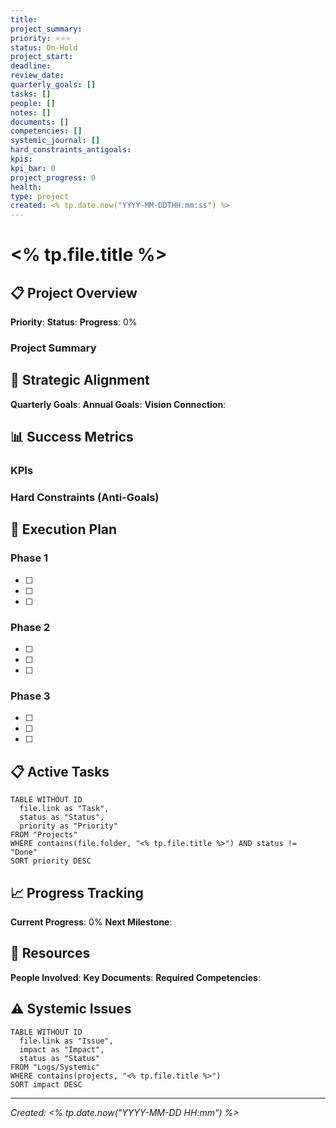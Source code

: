 ```yaml
---
title: 
project_summary: 
priority: ⭐⭐⭐
status: On-Hold
project_start: 
deadline: 
review_date: 
quarterly_goals: []
tasks: []
people: []
notes: []
documents: []
competencies: []
systemic_journal: []
hard_constraints_antigoals: 
kpis: 
kpi_bar: 0
project_progress: 0
health: 
type: project
created: <% tp.date.now("YYYY-MM-DDTHH:mm:ss") %>
---
```


# <% tp.file.title %>

## 📋 Project Overview

**Priority**: 
**Status**: 
**Progress**: 0%

### Project Summary

## 🎯 Strategic Alignment

**Quarterly Goals**: 
**Annual Goals**: 
**Vision Connection**: 

## 📊 Success Metrics

### KPIs

### Hard Constraints (Anti-Goals)

## 🚀 Execution Plan

### Phase 1
- [ ] 
- [ ] 
- [ ] 

### Phase 2
- [ ] 
- [ ] 
- [ ] 

### Phase 3
- [ ] 
- [ ] 
- [ ] 

## 📋 Active Tasks

```dataview
TABLE WITHOUT ID
  file.link as "Task",
  status as "Status",
  priority as "Priority"
FROM "Projects"
WHERE contains(file.folder, "<% tp.file.title %>") AND status != "Done"
SORT priority DESC
```

## 📈 Progress Tracking

**Current Progress**: 0%
**Next Milestone**: 

## 🤝 Resources

**People Involved**: 
**Key Documents**: 
**Required Competencies**: 

## ⚠️ Systemic Issues

```dataview
TABLE WITHOUT ID
  file.link as "Issue",
  impact as "Impact",
  status as "Status"
FROM "Logs/Systemic"
WHERE contains(projects, "<% tp.file.title %>")
SORT impact DESC
```

---

*Created: <% tp.date.now("YYYY-MM-DD HH:mm") %>*

